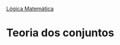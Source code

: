 
[Lógica Matemática](https://github.com/Renanvt/logica-de-computacao/blob/main/Logica-Matematica.md)

# Teoria dos conjuntos

